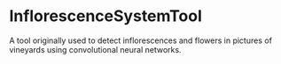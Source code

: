# InflorescenceSystemTool
A tool originally used to detect inflorescences and flowers in pictures of vineyards using convolutional neural networks.
